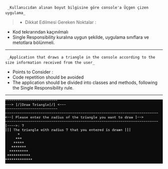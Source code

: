 ` _Kullanıcıdan alınan boyut bilgisine göre console'a Üçgen çizen uygulama_`

> * Dikkat Edilmesi Gereken Noktalar :
* Kod tekrarından kaçınılmalı
* Single Responsibility kuralına uygun şekilde, uygulama sınıflara ve metotlara bölünmeli.
---
` _Application that draws a triangle in the console according to the size information received from the user_`

* Points to Consider :
* Code repetition should be avoided
* The application should be divided into classes and methods, following the Single Responsibility rule.
***
![Triangle](triangle.png)